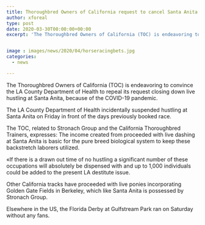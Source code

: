 ```yaml
---
title: Thoroughbred Owners of California request to cancel Santa Anita shutdown
author: xforeal 
type: post
date: 2020-03-30T00:00:00+00:00
excerpt: 'The Thoroughbred Owners of California (TOC) is endeavoring to convince the LA County Department of Health to cancel its request closing down live hustling at Santa Anita, in light of the COVID-19 pandemic '


image : images/news/2020/04/horseracingbets.jpg
categories:
  - news

---
```

The Thoroughbred Owners of California (TOC) is endeavoring to convince the LA County Department of Health to repeal its request closing down live hustling at Santa Anita, because of the COVID-19 pandemic. 

The LA County Department of Health incidentally suspended hustling at Santa Anita on Friday in front of the days previously booked race. 

The TOC, related to Stronach Group and the California Thoroughbred Trainers, expresses: The income created from proceeded with live dashing at Santa Anita is basic for the pure breed biological system to keep these backstretch laborers utilized. 

&#171;If there is a drawn out time of no hustling a significant number of these occupations will absolutely be dispensed with and up to 1,000 individuals could be added to the present LA destitute issue. 

Other California tracks have proceeded with live ponies incorporating Golden Gate Fields in Berkeley, which like Santa Anita is possessed by Stronach Group. 

Elsewhere in the US, the Florida Derby at Gulfstream Park ran on Saturday without any fans.